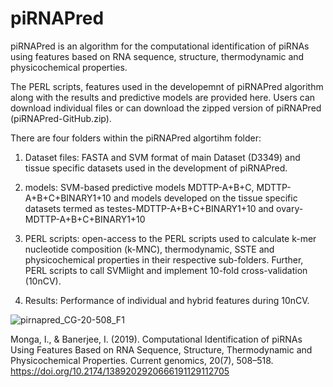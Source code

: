 # piRNAPred

piRNAPred is an algorithm for the computational identification of piRNAs using features based on RNA sequence, structure, thermodynamic and physicochemical properties.

The PERL scripts, features used in the developemnt of piRNAPred algorithm along with the results and predictive models are provided here. Users can download individual files or can download the zipped version of piRNAPred (piRNAPred-GitHub.zip).

There are four folders within the piRNAPred algortihm folder:
1. Dataset files: FASTA and SVM format of main Dataset (D3349) and tissue specific datasets used in the development of piRNAPred. 

2. models: SVM-based predictive models MDTTP-A+B+C,  MDTTP-A+B+C+BINARY1+10 and models developed on the tissue specific datasets termed as testes-MDTTP-A+B+C+BINARY1+10 and  ovary-MDTTP-A+B+C+BINARY1+10

3. PERL scripts: open-access to the PERL scripts used to calculate k-mer nucleotide composition (k-MNC), thermodynamic, SSTE and physicochemical properties in their respective sub-folders. Further, PERL scripts to call SVMlight and implement 10-fold cross-validation (10nCV).

4. Results: Performance of individual and hybrid features during 10nCV.

![pirnapred_CG-20-508_F1](https://user-images.githubusercontent.com/44770311/154593592-8812aa36-16fe-4bd0-8136-de4022787989.jpeg)

Monga, I., & Banerjee, I. (2019). Computational Identification of piRNAs Using Features Based on RNA Sequence, Structure, Thermodynamic and Physicochemical Properties. Current genomics, 20(7), 508–518. https://doi.org/10.2174/1389202920666191129112705
